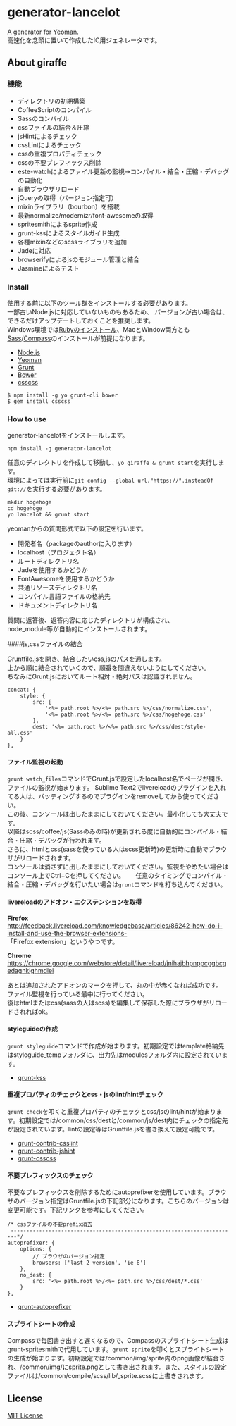 # generator-lancelot

A generator for [Yeoman](http://yeoman.io).  
高速化を念頭に置いて作成したIC用ジェネレータです。

## About giraffe

### 機能

* ディレクトリの初期構築
* CoffeeScriptのコンパイル
* Sassのコンパイル
* cssファイルの結合＆圧縮
* jsHintによるチェック
* cssLintによるチェック
* cssの重複プロパティチェック
* cssの不要プレフィックス削除
* este-watchによるファイル更新の監視→コンパイル・結合・圧縮・デバッグの自動化
* 自動ブラウザリロード
* jQueryの取得（バージョン指定可）
* mixinライブラリ（bourbon）を搭載
* 最新normalize/modernizr/font-awesomeの取得
* spritesmithによるsprite作成
* grunt-kssによるスタイルガイド生成
* 各種mixinなどのscssライブラリを追加
* Jadeに対応
* browserifyによるjsのモジュール管理と結合
* Jasmineによるテスト

### Install

使用する前に以下のツール群をインストールする必要があります。  
一部古いNode.jsに対応していないものもあるため、  バージョンが古い場合は、できるだけアップデートしておくことを推奨します。  
Windows環境では[Rubyのインストール](https://www.ruby-lang.org/ja/downloads/)、MacとWindow両方とも[Sass](http://sass-lang.com/install)/[Compass](http://compass-style.org/install/)のインストールが前提になります。

- [Node.js](http://nodejs.jp/)
- [Yeoman](http://yeoman.io/)
- [Grunt](http://gruntjs.com/)
- [Bower](http://bower.io/)
- [csscss](http://zmoazeni.github.io/csscss/)

```
$ npm install -g yo grunt-cli bower
$ gem install csscss
```

### How to use

generator-lancelotをインストールします。

	npm install -g generator-lancelot


任意のディレクトリを作成して移動し、```yo giraffe & grunt start```を実行します。  
環境によっては実行前に```git config --global url."https://".insteadOf git://```を実行する必要があります。

	mkdir hogehoge
	cd hogehoge
	yo lancelot && grunt start
	
yeomanからの質問形式で以下の設定を行います。

- 開発者名（packageのauthorに入ります）
- localhost（プロジェクト名）
- ルートディレクトリ名
- Jadeを使用するかどうか
- FontAwesomeを使用するかどうか
- 共通リソースディレクトリ名
- コンパイル言語ファイルの格納先
- ドキュメントディレクトリ名

質問に返答後、返答内容に応じたディレクトリが構成され、  
node_module等が自動的にインストールされます。

####js,cssファイルの結合

Gruntfile.jsを開き、結合したいcss,jsのパスを通します。  
上から順に結合されていくので、順番を間違えないようにしてください。  
ちなみにGrunt.jsにおいてルート相対・絶対パスは認識されません。   

    concat: {
    	style: {
    		src: [
    			'<%= path.root %>/<%= path.src %>/css/normalize.css',
    			'<%= path.root %>/<%= path.src %>/css/hogehoge.css'
    		],
    		dest: '<%= path.root %>/<%= path.src %>/css/dest/style-all.css'
    	}
    },


#### ファイル監視の起動

```grunt watch_files```コマンドでGrunt.jsで設定したlocalhost名でページが開き、ファイルの監視が始まります。
Sublime Text2でlivereloadのプラグインを入れてる人は、バッティングするのでプラグインをremoveしてから使ってください。  
この後、コンソールは出したままにしておいてください。最小化しても大丈夫です。  
以降はscss/coffee/js(Sassのみの時)が更新される度に自動的にコンパイル・結合・圧縮・デバッグが行われます。  
さらに、htmlとcss(sassを使っている人はscss更新時)の更新時に自動でブラウザがリロードされます。  
コンソールは消さずに出したままにしておいてください。監視をやめたい場合はコンソール上でCtrl+Cを押してください。　　
任意のタイミングでコンパイル・結合・圧縮・デバッグを行いたい場合は```grunt```コマンドを打ち込んでください。

#### livereloadのアドオン・エクステンションを取得

**Firefox**   
http://feedback.livereload.com/knowledgebase/articles/86242-how-do-i-install-and-use-the-browser-extensions-  
「Firefox extension」というやつです。  

**Chrome**  
https://chrome.google.com/webstore/detail/livereload/jnihajbhpnppcggbcgedagnkighmdlei  


あとは追加されたアドオンのマークを押して、丸の中が赤くなれば成功です。  
ファイル監視を行っている最中に行ってください。  
後はhtmlまたはcss(sassの人はscss)を編集して保存した際にブラウザがリロードされればok。

#### styleguideの作成

```grunt styleguide```コマンドで作成が始まります。初期設定ではtemplate格納先はstyleguide_tempフォルダに、出力先はmodulesフォルダ内に設定されています。

- [grunt-kss](https://github.com/t32k/grunt-kss)

#### 重複プロパティのチェックとcss・jsのlint/hintチェック

```grunt check```を叩くと重複プロパティのチェックとcss/jsのlint/hintが始まります。初期設定では/common/css/destと/common/js/dest内にチェックの指定先が設定されています。lintの設定等はGruntfile.jsを書き換えて設定可能です。

- [grunt-contrib-csslint](https://github.com/gruntjs/grunt-contrib-csslint)
- [grunt-contrib-jshint](https://github.com/gruntjs/grunt-contrib-jshint)
- [grunt-csscss](https://github.com/peterkeating/grunt-csscss)

#### 不要プレフィックスのチェック

不要なプレフィックスを削除するためにautoprefixerを使用しています。ブラウザのバージョン指定はGruntfile.jsの下記部分になります。こちらのバージョンは変更可能です。下記リンクを参考にしてください。

	/* cssファイルの不要prefix消去
	 ------------------------------------------------------------------------*/
	autoprefixer: {
		options: {
			// ブラウザのバージョン指定
			browsers: ['last 2 version', 'ie 8']
		},
		no_dest: {
			src: '<%= path.root %>/<%= path.src %>/css/dest/*.css'
		}
	},

- [grunt-autoprefixer](https://github.com/nDmitry/grunt-autoprefixer)

#### スプライトシートの作成

Compassで毎回書き出すと遅くなるので、Compassのスプライトシート生成はgrunt-spritesmithで代用しています。```grunt sprite```を叩くとスプライトシートの生成が始まります。初期設定では/common/img/sprite内のpng画像が結合され、/common/img/にsprite.pngとして書き出されます。また、スタイルの設定ファイルは/common/compile/scss/lib/_sprite.scssに上書きされます。

## License

[MIT License](http://en.wikipedia.org/wiki/MIT_License)